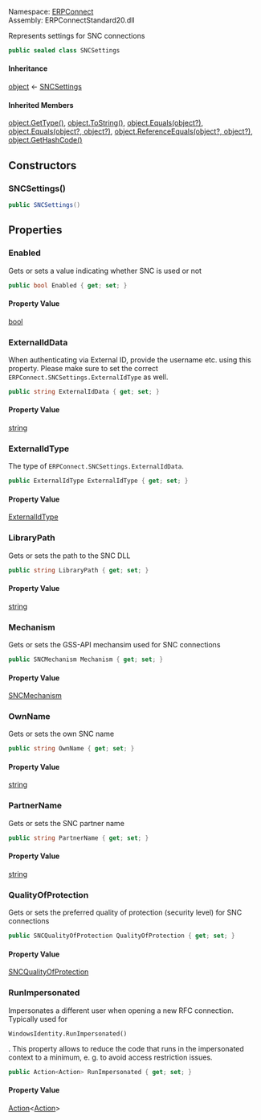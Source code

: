 Namespace: [ERPConnect](../)\
Assembly: ERPConnectStandard20.dll

Represents settings for SNC connections

```csharp
public sealed class SNCSettings

```

#### Inheritance

[object](https://learn.microsoft.com/dotnet/api/system.object) ← [SNCSettings](./)

#### Inherited Members

[object.GetType()](https://learn.microsoft.com/dotnet/api/system.object.gettype), [object.ToString()](https://learn.microsoft.com/dotnet/api/system.object.tostring), [object.Equals(object?)](<https://learn.microsoft.com/dotnet/api/system.object.equals#system-object-equals(system-object)>), [object.Equals(object?, object?)](<https://learn.microsoft.com/dotnet/api/system.object.equals#system-object-equals(system-object-system-object)>), [object.ReferenceEquals(object?, object?)](https://learn.microsoft.com/dotnet/api/system.object.referenceequals), [object.GetHashCode()](https://learn.microsoft.com/dotnet/api/system.object.gethashcode)

## Constructors

### SNCSettings()

```csharp
public SNCSettings()

```

## Properties

### Enabled

Gets or sets a value indicating whether SNC is used or not

```csharp
public bool Enabled { get; set; }

```

#### Property Value

[bool](https://learn.microsoft.com/dotnet/api/system.boolean)

### ExternalIdData

When authenticating via External ID, provide the username etc. using this property. Please make sure to set the correct `ERPConnect.SNCSettings.ExternalIdType` as well.

```csharp
public string ExternalIdData { get; set; }

```

#### Property Value

[string](https://learn.microsoft.com/dotnet/api/system.string)

### ExternalIdType

The type of `ERPConnect.SNCSettings.ExternalIdData`.

```csharp
public ExternalIdType ExternalIdType { get; set; }

```

#### Property Value

[ExternalIdType](../ERPConnect.ExternalIdType/)

### LibraryPath

Gets or sets the path to the SNC DLL

```csharp
public string LibraryPath { get; set; }

```

#### Property Value

[string](https://learn.microsoft.com/dotnet/api/system.string)

### Mechanism

Gets or sets the GSS-API mechansim used for SNC connections

```csharp
public SNCMechanism Mechanism { get; set; }

```

#### Property Value

[SNCMechanism](../ERPConnect.SNCMechanism/)

### OwnName

Gets or sets the own SNC name

```csharp
public string OwnName { get; set; }

```

#### Property Value

[string](https://learn.microsoft.com/dotnet/api/system.string)

### PartnerName

Gets or sets the SNC partner name

```csharp
public string PartnerName { get; set; }

```

#### Property Value

[string](https://learn.microsoft.com/dotnet/api/system.string)

### QualityOfProtection

Gets or sets the preferred quality of protection (security level) for SNC connections

```csharp
public SNCQualityOfProtection QualityOfProtection { get; set; }

```

#### Property Value

[SNCQualityOfProtection](../ERPConnect.SNCQualityOfProtection/)

### RunImpersonated

Impersonates a different user when opening a new RFC connection. Typically used for

```
WindowsIdentity.RunImpersonated()
```

. This property allows to reduce the code that runs in the impersonated context to a minimum, e. g. to avoid access restriction issues.

```csharp
public Action<Action> RunImpersonated { get; set; }

```

#### Property Value

[Action](https://learn.microsoft.com/dotnet/api/system.action-1)\<[Action](https://learn.microsoft.com/dotnet/api/system.action)>
